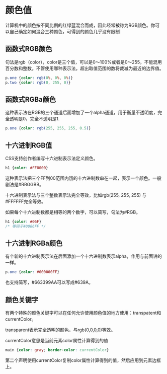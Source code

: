# 颜色值

计算机中的颜色按不同比例的红绿蓝混合而成，因此经常被称为RGB颜色。你可以自己确定如何混合三种颜色，可得到的颜色几乎没有限制

## 函数式RGB颜色
句法是rgb（color），color是三个值，可以是0～100%或者是0～255，不能混用百分数和整数。不管使用哪种表示法，超出取值范围的数将裁减为最近的边界值。
```CSS
p.one {color: rgb(0%, 0%, 0%)}
p.two {color: rgb(0, 255, 0)}
```

## 函数式RGBa颜色
这种表示法在RGB的三个通道后面增加了一个alpha通道，用于衡量不透明度，完全透明是0，完全不透明是1.
```CSS
p.one {color: rgb(255, 255, 255, 0.5)}
```

## 十六进制RGB值
CSS支持创作者编写十六进制表示法定义颜色。
```CSS
h1 {color: #FF0000}
```
这种表示法把三个FF到00范围内饿的十六进制数串在一起，表示一个颜色。一般剧法是#RRGGBB。

十六进制表示法与三个整数表示法完全等效，比如rgb(255, 255, 255) 与#FFFFFF完全等效。

如果每个十六进制数都是相等的两个数字，可以简写，句法为#RGB。
```CSS
h1 {color: #06F}
/* 等同于#0066FF */
```

## 十六进制RGBa颜色
有个新的十六进制表示法在后面添加一个十六进制数表示alpha，作用与前面讲的一样。
```CSS
p.one {color: #000000FF}
```

也支持简写，#663399AA可以写成#639A。

## 颜色关键字
有两个特殊的颜色关键字可以在任何允许使用颜色值的地方使用：transpatent和currentColor。

transparent表示完全透明的颜色，与rgb(0,0,0,0)等效。

currentColor意思是当前元素color属性计算得到的值
```CSS
main {color: gray; border-color: currentColor}
```
第二个声明使用currentColor复制color属性计算得到的值，然后应用到元素边框上。